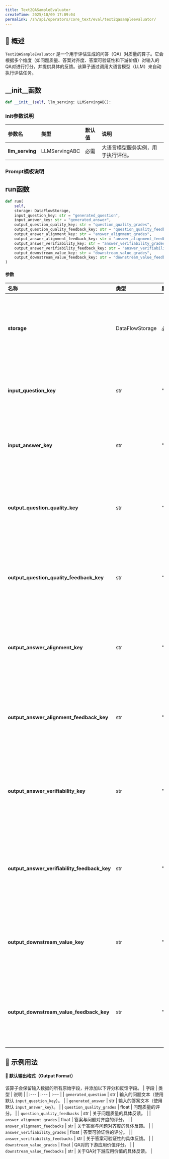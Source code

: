 ```yaml
---
title: Text2QASampleEvaluator
createTime: 2025/10/09 17:09:04
permalink: /zh/api/operators/core_text/eval/text2qasampleevaluator/
---
```


## 📘 概述
`Text2QASampleEvaluator` 是一个用于评估生成的问答（QA）对质量的算子。它会根据多个维度（如问题质量、答案对齐度、答案可验证性和下游价值）对输入的QA对进行打分，并提供具体的反馈。该算子通过调用大语言模型（LLM）来自动执行评估任务。

## __init__函数
```python
def __init__(self, llm_serving: LLMServingABC):
```
### init参数说明
| 参数名 | 类型 | 默认值 | 说明 |
| :--- | :--- | :--- | :--- |
| **llm_serving** | LLMServingABC | 必需 | 大语言模型服务实例，用于执行评估。 |

### Prompt模板说明

## run函数
```python
def run(
    self,
    storage: DataFlowStorage,
    input_question_key: str = "generated_question",
    input_answer_key: str = "generated_answer",
    output_question_quality_key: str = "question_quality_grades",
    output_question_quality_feedback_key: str = "question_quality_feedbacks",
    output_answer_alignment_key: str = "answer_alignment_grades",
    output_answer_alignment_feedback_key: str = "answer_alignment_feedbacks",
    output_answer_verifiability_key: str = "answer_verifiability_grades",
    output_answer_verifiability_feedback_key: str = "answer_verifiability_feedbacks",
    output_downstream_value_key: str = "downstream_value_grades",
    output_downstream_value_feedback_key: str = "downstream_value_feedbacks"
)
```
#### 参数
| 名称 | 类型 | 默认值 | 说明 |
| :--- | :--- | :--- | :--- |
| **storage** | DataFlowStorage | 必需 | 数据流存储实例，负责读取与写入数据。 |
| **input_question_key** | str | "generated_question" | 输入列名，包含生成的问题。 |
| **input_answer_key** | str | "generated_answer" | 输入列名，包含生成的答案。 |
| **output_question_quality_key** | str | "question_quality_grades" | 输出列名，用于存储问题质量评分。 |
| **output_question_quality_feedback_key** | str | "question_quality_feedbacks" | 输出列名，用于存储问题质量反馈。 |
| **output_answer_alignment_key** | str | "answer_alignment_grades" | 输出列名，用于存储答案对齐度评分。 |
| **output_answer_alignment_feedback_key** | str | "answer_alignment_feedbacks" | 输出列名，用于存储答案对齐度反馈。 |
| **output_answer_verifiability_key** | str | "answer_verifiability_grades" | 输出列名，用于存储答案可验证性评分。 |
| **output_answer_verifiability_feedback_key**| str | "answer_verifiability_feedbacks"| 输出列名，用于存储答案可验证性反馈。 |
| **output_downstream_value_key** | str | "downstream_value_grades" | 输出列名，用于存储下游价值评分。 |
| **output_downstream_value_feedback_key**| str | "downstream_value_feedbacks"| 输出列名，用于存储下游价值反馈。 |

## 🧠 示例用法


#### 🧾 默认输出格式（Output Format）
该算子会保留输入数据的所有原始字段，并添加以下评分和反馈字段。
| 字段 | 类型 | 说明 |
| :--- | :--- | :--- |
| `generated_question` | str | 输入的问题文本（使用默认 `input_question_key`）。 |
| `generated_answer` | str | 输入的答案文本（使用默认 `input_answer_key`）。 |
| `question_quality_grades` | float | 问题质量的评分。 |
| `question_quality_feedbacks` | str | 关于问题质量的具体反馈。 |
| `answer_alignment_grades` | float | 答案与问题对齐度的评分。 |
| `answer_alignment_feedbacks` | str | 关于答案与问题对齐度的具体反馈。 |
| `answer_verifiability_grades` | float | 答案可验证性的评分。 |
| `answer_verifiability_feedbacks` | str | 关于答案可验证性的具体反馈。 |
| `downstream_value_grades` | float | QA对的下游应用价值评分。 |
| `downstream_value_feedbacks` | str | 关于QA对下游应用价值的具体反馈。 |
